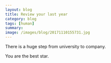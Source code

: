 ```yaml
---
layout: blog
title: Review your last year
category: blog
tags: [human]  
summary: 
image: /images/blog/20171110155731.jpg
---
```



There is a huge step from university to company.

You are the best star.
